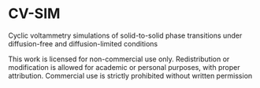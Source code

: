 # CV-SIM
Cyclic voltammetry simulations of solid-to-solid phase transitions under diffusion-free and diffusion-limited conditions

This work is licensed for non-commercial use only. Redistribution or modification is allowed for academic or personal purposes, with proper attribution. Commercial use is strictly prohibited without written permission
